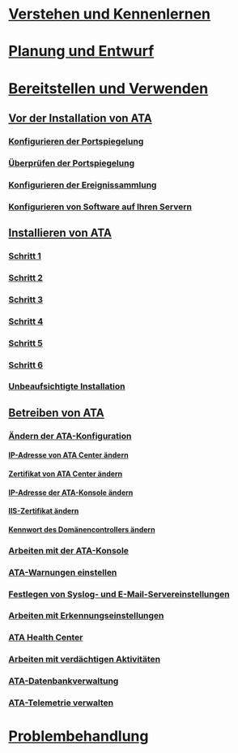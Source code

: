 # [Verstehen und Kennenlernen](/advanced-threat-analytics/understand-explore/what-is-ata)
# [Planung und Entwurf](/advanced-threat-analytics/plan-design/ata-capacity-planning)
# [Bereitstellen und Verwenden](install-ata.md)
## [Vor der Installation von ATA](preinstall-ata.md)
### [Konfigurieren der Portspiegelung](configure-port-mirroring.md)
### [Überprüfen der Portspiegelung](validate-port-mirroring.md)
### [Konfigurieren der Ereignissammlung](configure-event-collection.md)
### [Konfigurieren von Software auf Ihren Servern](install-ata-preinstall-software.md)
## [Installieren von ATA](install-ata.md)
### [Schritt 1](install-ata-step1.md)
### [Schritt 2](install-ata-step2.md)
### [Schritt 3](install-ata-step3.md)
### [Schritt 4](install-ata-step4.md)
### [Schritt 5](install-ata-step5.md)
### [Schritt 6](install-ata-step6.md)
### [Unbeaufsichtigte Installation](ata-silent-installation.md)
## [Betreiben von ATA](operate-ata.md)
### [Ändern der ATA-Konfiguration](modifying-ata-configuration.md)
#### [IP-Adresse von ATA Center ändern](modifying-ata-config-centerip.md)
#### [Zertifikat von ATA Center ändern](modifying-ata-config-centercert.md)
#### [IP-Adresse der ATA-Konsole ändern](modifying-ata-config-consoleip.md)
#### [IIS-Zertifikat ändern](modifying-ata-config-iiscert.md)
#### [Kennwort des Domänencontrollers ändern](modifying-ata-config-dcpassword.md)
### [Arbeiten mit der ATA-Konsole](working-with-ata-console.md)
### [ATA-Warnungen einstellen](setting-ata-alerts.md)
### [Festlegen von Syslog- und E-Mail-Servereinstellungen](setting-syslog-email-server-settings.md)
### [Arbeiten mit Erkennungseinstellungen](working-with-detection-settings.md)
### [ATA Health Center](ata-health-center.md)
### [Arbeiten mit verdächtigen Aktivitäten](working-with-suspicious-activities.md)
### [ATA-Datenbankverwaltung](ata-database-management.md)
### [ATA-Telemetrie verwalten](manage-telemetry-settings.md)
# [Problembehandlung](/advanced-threat-analytics/troubleshoot/troubleshooting-ata-using-logs)


<!--HONumber=May16_HO3-->


